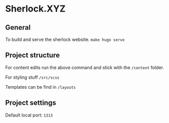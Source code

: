 # Sherlock.XYZ
## General

To build and serve the sherlock website.
`make hugo serve`


## Project structure
For content edits run the above command and stick with the `/content` folder.

For styling stuff `/src/scss`

Templates can be find in `/layouts`


## Project settings

Default local port: `1313`